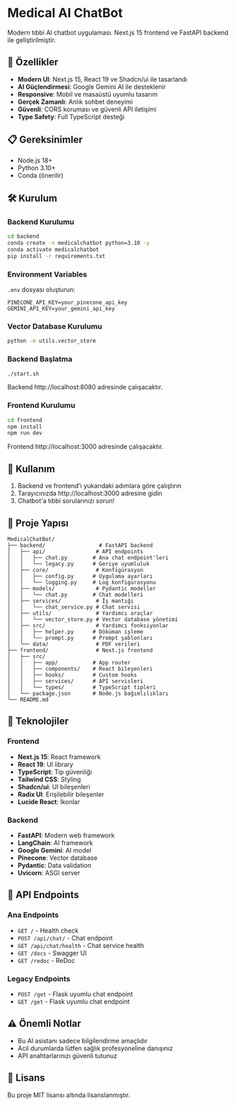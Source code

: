# Medical AI ChatBot

Modern tıbbi AI chatbot uygulaması. Next.js 15 frontend ve FastAPI backend ile geliştirilmiştir.

## 🚀 Özellikler

- **Modern UI**: Next.js 15, React 19 ve Shadcn/ui ile tasarlandı
- **AI Güçlendirmesi**: Google Gemini AI ile desteklenir
- **Responsive**: Mobil ve masaüstü uyumlu tasarım
- **Gerçek Zamanlı**: Anlık sohbet deneyimi
- **Güvenli**: CORS koruması ve güvenli API iletişimi
- **Type Safety**: Full TypeScript desteği

## 📋 Gereksinimler

- Node.js 18+
- Python 3.10+
- Conda (önerilir)

## 🛠️ Kurulum

### Backend Kurulumu

```bash
cd backend
conda create -n medicalchatbot python=3.10 -y
conda activate medicalchatbot
pip install -r requirements.txt
```

### Environment Variables

`.env` dosyası oluşturun:

```env
PINECONE_API_KEY=your_pinecone_api_key
GEMINI_API_KEY=your_gemini_api_key
```

### Vector Database Kurulumu

```bash
python -m utils.vector_store
```

### Backend Başlatma

```bash
./start.sh
```

Backend http://localhost:8080 adresinde çalışacaktır.

### Frontend Kurulumu

```bash
cd frontend
npm install
npm run dev
```

Frontend http://localhost:3000 adresinde çalışacaktır.

## 🎯 Kullanım

1. Backend ve frontend'i yukarıdaki adımlara göre çalıştırın
2. Tarayıcınızda http://localhost:3000 adresine gidin
3. Chatbot'a tıbbi sorularınızı sorun!

## 📁 Proje Yapısı

```
MedicalChatBot/
├── backend/                 # FastAPI backend
│   ├── api/                # API endpoints
│   │   ├── chat.py        # Ana chat endpoint'leri
│   │   └── legacy.py      # Geriye uyumluluk
│   ├── core/               # Konfigürasyon
│   │   ├── config.py      # Uygulama ayarları
│   │   └── logging.py     # Log konfigürasyonu
│   ├── models/             # Pydantic modeller
│   │   └── chat.py        # Chat modelleri
│   ├── services/           # İş mantığı
│   │   └── chat_service.py # Chat servisi
│   ├── utils/              # Yardımcı araçlar
│   │   └── vector_store.py # Vector database yönetimi
│   ├── src/                # Yardımcı fonksiyonlar
│   │   ├── helper.py      # Döküman işleme
│   │   └── prompt.py      # Prompt şablonları
│   └── data/               # PDF verileri
├── frontend/               # Next.js frontend
│   ├── src/
│   │   ├── app/           # App router
│   │   ├── components/    # React bileşenleri
│   │   ├── hooks/         # Custom hooks
│   │   ├── services/      # API servisleri
│   │   └── types/         # TypeScript tipleri
│   └── package.json       # Node.js bağımlılıkları
└── README.md
```

## 🔧 Teknolojiler

### Frontend
- **Next.js 15**: React framework
- **React 19**: UI library
- **TypeScript**: Tip güvenliği
- **Tailwind CSS**: Styling
- **Shadcn/ui**: UI bileşenleri
- **Radix UI**: Erişilebilir bileşenler
- **Lucide React**: İkonlar

### Backend
- **FastAPI**: Modern web framework
- **LangChain**: AI framework
- **Google Gemini**: AI model
- **Pinecone**: Vector database
- **Pydantic**: Data validation
- **Uvicorn**: ASGI server

## 📡 API Endpoints

### Ana Endpoints
- `GET /` - Health check
- `POST /api/chat/` - Chat endpoint
- `GET /api/chat/health` - Chat service health
- `GET /docs` - Swagger UI
- `GET /redoc` - ReDoc

### Legacy Endpoints
- `POST /get` - Flask uyumlu chat endpoint
- `GET /get` - Flask uyumlu chat endpoint

## ⚠️ Önemli Notlar

- Bu AI asistanı sadece bilgilendirme amaçlıdır
- Acil durumlarda lütfen sağlık profesyoneline danışınız
- API anahtarlarınızı güvenli tutunuz

## 📝 Lisans

Bu proje MIT lisansı altında lisanslanmıştır.
